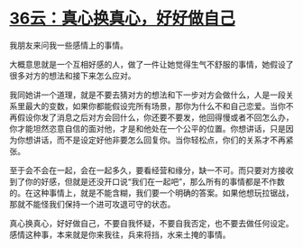 # [36云：真心换真心，好好做自己](https://github.com/platojobs/SFLOG/issues/36)

我朋友来问我一些感情上的事情。

大概意思就是一个互相好感的人，做了一件让她觉得生气不舒服的事情，她假设了很多对方的想法和接下来怎么应对。

我同她讲一个道理，就是不要去猜对方的想法和下一步对方会做什么，人是一段关系里最大的变数，如果你都能假设完所有场景，那你为什么不和自己恋爱。当你不再假设你发了消息之后对方会回什么，你还要不要发，他回得慢或者不回怎么办，你才能坦然恣意自信的面对他，才是和他处在一个公平的位置。你想讲话，只是因为你想讲话，而不是设定好他非要怎么回复你。当你轻松点，你们的关系才不再紧张。

至于会不会在一起，会在一起多久，要看经营和缘分，缺一不可。而只要对方接收到了你的好感，但就是还没开口说“我们在一起吧”，那么所有的事情都是不作数的。在这种事情上，就是不能含糊，我们要一个明确的答案。如果他想玩拉锯战，那就不能怪我们保持一个进可攻退可守的状态。

真心换真心，好好做自己，不要自我怀疑，不要自我否定，也不要去做任何设定。感情这种事，本来就是你来我往，兵来将挡，水来土掩的事情。